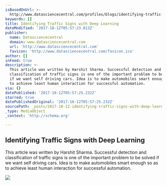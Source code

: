 ```yaml
---
isBasedOnUrl: >-
  http://www.datasciencecentral.com/profiles/blogs/identifying-traffic-signs-with-deep-learning?utm_content=buffer98b3d&utm_medium=social&utm_source=linkedin.com&utm_campaign=buffer
keywords: []
title: Identifying Traffic Signs with Deep Learning
dateModified: '2017-10-12T05:57:23.813Z'
publisher:
  name: Datasciencecentral
  domain: www.datasciencecentral.com
  url: 'http://www.datasciencecentral.com'
  favicon: 'http://www.datasciencecentral.com/favicon.ico'
author: []
inFeed: true
description: >-
  This article was written by Harshit Sharma. Successful detection and
  classification of traffic signs is one of the important problem to be solved
  if we want self driving cars. Idea is to make automobiles smart enough so as
  to achieve least human interaction for successful automation.
via: {}
datePublished: '2017-10-12T05:57:25.232Z'
starred: true
datePublishedOriginal: '2017-10-12T05:57:25.232Z'
sourcePath: _posts/2017-10-12-identifying-traffic-signs-with-deep-learning.md
_type: MediaObject
_context: 'http://schema.org'

---
```

<article style=""><h1>Identifying Traffic Signs with Deep Learning</h1><p>This article was written by Harshit Sharma. Successful detection and classification of traffic signs is one of the important problem to be solved if we want self driving cars. Idea is to make automobiles smart enough so as to achieve least human interaction for successful automation.</p><img src="https://cdn-images-1.medium.com/max/1600/1*JvdSYRKD1IEI0sQIaHTU2w.png" /></article>